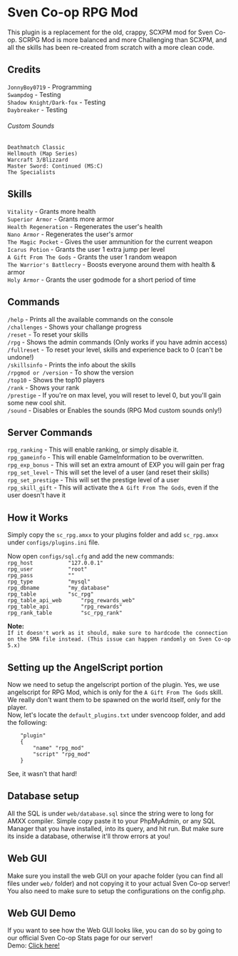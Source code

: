 # Sven Co-op RPG Mod

This plugin is a replacement for the old, crappy, SCXPM mod for Sven Co-op. SCRPG Mod is more balanced and more Challenging than SCXPM, and all the skills has been re-created from scratch with a more clean code.


Credits
-----------

`JonnyBoy0719` - Programming  
`Swampdog` - Testing  
`Shadow Knight/Dark-fox` - Testing  
`Daybreaker` - Testing  

###### Custom Sounds
`Deathmatch Classic`  
`Hellmouth (Map Series)`  
`Warcraft 3/Blizzard`  
`Master Sword: Continued (MS:C)`  
`The Specialists`  


Skills
-----------

`Vitality` - Grants more health  
`Superior Armor` - Grants more armor  
`Health Regeneration` - Regenerates the user's health  
`Nano Armor` - Regenerates the user's armor  
`The Magic Pocket` - Gives the user ammunition for the current weapon  
`Icarus Potion` - Grants the user 1 extra jump per level  
`A Gift From The Gods` - Grants the user 1 random weapon  
`The Warrior's Battlecry` - Boosts everyone around them with health & armor  
`Holy Armor` - Grants the user godmode for a short period of time  


Commands
-----------

`/help` - Prints all the available commands on the console  
`/challenges` - Shows your challange progress  
`/reset` - To reset your skills  
`/rpg` - Shows the admin commands (Only works if you have admin access)  
`/fullreset` - To reset your level, skills and experience back to 0 (can't be undone!)  
`/skillsinfo` - Prints the info about the skills  
`/rpgmod or /version` - To show the version  
`/top10` - Shows the top10 players  
`/rank` - Shows your rank  
`/prestige` - If you're on max level, you will reset to level 0, but you'll gain some new cool shit.  
`/sound` - Disables or Enables the sounds (RPG Mod custom sounds only!)  


Server Commands
-----------

`rpg_ranking` - This will enable ranking, or simply disable it.  
`rpg_gameinfo` - This will enable GameInformation to be overwritten.  
`rpg_exp_bonus` - This will set an extra amount of EXP you will gain per frag  
`rpg_set_level` - This will set the level of a user (and reset their skills)  
`rpg_set_prestige` - This will set the prestige level of a user  
`rpg_skill_gift` - This will activate the `A Gift From The Gods`, even if the user doesn't have it  


How it Works
-----------

Simply copy the `sc_rpg.amxx` to your plugins folder and add `sc_rpg.amxx` under `configs/plugins.ini` file.  

Now open `configs/sql.cfg` and add the new commands:  
`rpg_host			"127.0.0.1"`  
`rpg_user			"root"`  
`rpg_pass			""`  
`rpg_type			"mysql"`  
`rpg_dbname			"my_database"`  
`rpg_table			"sc_rpg"`  
`rpg_table_api_web		"rpg_rewards_web"`  
`rpg_table_api			"rpg_rewards"`  
`rpg_rank_table			"sc_rpg_rank"`  


**Note:**  
`If it doesn't work as it should, make sure to hardcode the connection on the SMA file instead. (This issue can happen randomly on Sven Co-op 5.x)`


Setting up the AngelScript portion
-----------

Now we need to setup the angelscript portion of the plugin. Yes, we use angelscript for RPG Mod, which is only for the `A Gift From The Gods` skill. We really don't want them to be spawned on the world itself, only for the player.  
Now, let's locate the `default_plugins.txt` under svencoop folder, and add the following: 
```
	"plugin"
	{
		"name" "rpg_mod"
		"script" "rpg_mod"
	}
```
   
See, it wasn't that hard!


Database setup
-----------

All the SQL is under `web/database.sql` since the string were to long for AMXX compiler. Simple copy paste it to your PhpMyAdmin, 
or any SQL Manager that you have installed, into its query, and hit run. But make sure its inside a database, otherwise it'll throw errors at you!


Web GUI
-----------

Make sure you install the web GUI on your apache folder (you can find all files under `web/` folder) and not copying it to your actual Sven Co-op server!  
You also need to make sure to setup the configurations on the config.php.


Web GUI Demo
-----------

If you want to see how the Web GUI looks like, you can do so by going to our official Sven Co-op Stats page for our server!  
Demo: [Click here!](http://de.modriot.com/sc_rpg/)
